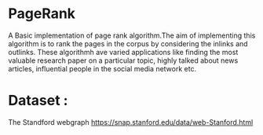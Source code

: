 # PageRank
A Basic implementation of page rank algorithm.The aim of implementing this algorithm is to rank the pages in the corpus by considering the inlinks and outlinks. These algorithmh ave varied applications like finding the most valuable research paper on a particular topic, highly talked about news articles, influential people in the social media network etc.

# Dataset :
The Standford webgraph https://snap.stanford.edu/data/web-Stanford.html


